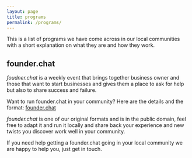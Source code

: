 ```yaml
---
layout: page
title: programs
permalink: /programs/
---
```


This is a list of programs we have come across in our local communities
with a short explanation on what they are and how they work.

founder.chat
------------

*foudner.chat* is a weekly event that brings together business owner and
those that want to start businesses and gives them a place to ask for
help but also to share success and failure.

Want to run founder.chat in your community? Here are the details and the
format: [founder.chat](http://local.foundation/founder.chat/)

*founder.chat* is one of our original formats and is in the public
domain, feel free to adapt it and run it locally and share back your
experience and new twists you discover work well in your community.

If you need help getting a founder.chat going in your local community we
are happy to help you, just get in touch.
